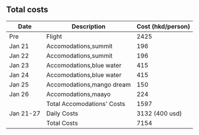 ## Total costs
| Date   | Description   | Cost (hkd/person) |
|--------|---------------|-------------------|
| Pre    | Flight        | 2425              |
| Jan 21 | Accomodations,summit | 196           |
| Jan 22 | Accomodations,summit | 196            |
| Jan 23 | Accomodations,blue water | 415           |
| Jan 24 | Accomodations,blue water|  415         |
| Jan 25 | Accomodations,mango dream | 150         |
| Jan 26 | Accomodations,maayo | 224     |
||Total Accomodations' Costs|1597 |
| Jan 21-27 |Daily Costs| 3132 (400 usd)    |
||Total Costs|7154 |
